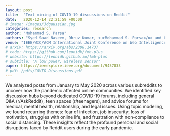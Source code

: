 ```yaml
---
layout: post
title:  "Text mining of COVID-19 discussions on Reddit"
date:   2020-12-14 22:21:59 +00:00
# image: /images/3dgaussian.jpg
categories: research
author: "Mohammad S. Parsa"
authors: "Syed Saad Naseem, Dhruv Kumar, <u>Mohammad S. Parsa</u> and Lukasz Golab"
venue: "IEEE/WIC/ACM International Joint Conference on Web Intelligence and Intelligent Agent Technology (WI-IAT)"
# arxiv: https://arxiv.org/abs/2308.14737
# code: https://github.com/leonidk/fmb-plus
# website: https://leonidk.github.io/fmb-plus
# subtitle: "A low power, wireless sensor"
paper: https://ieeexplore.ieee.org/document/9457833
# pdf: /pdfs/COVID_Discussions.pdf
---
```

We analyzed posts from January to May 2020 across various subreddits to uncover how the pandemic affected online communities. We identified key discussion hubs beyond dedicated COVID-19 forums, including general Q&A (r/AskReddit), teen spaces (r/teenagers), and advice forums for medical, mental health, relationship, and legal issues. Using topic modeling, we found recurring themes: fear of infection, job insecurity, loss of motivation, struggles with online life, and frustration with non-compliance to social distancing. These insights reflect the profound personal and social disruptions faced by Reddit users during the early pandemic.